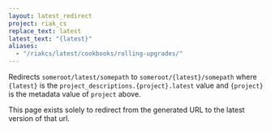 ```yaml
---
layout: latest_redirect
project: riak_cs
replace_text: latest
latest_text: "{latest}"
aliases:
  - "/riakcs/latest/cookbooks/rolling-upgrades/"
---
```


Redirects `someroot/latest/somepath` to `someroot/{latest}/somepath` 
where `{latest}` is the `project_descriptions.{project}.latest` value
and `{project}` is the metadata value of `project` above.

This page exists solely to redirect from the generated URL to the latest version of
that url.



